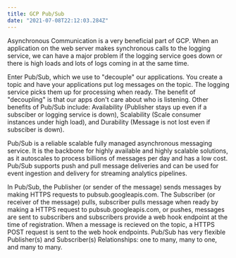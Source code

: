 ```yaml
---
title: GCP Pub/Sub
date: "2021-07-08T22:12:03.284Z"
---
```

Asynchronous Communication is a very beneficial part of GCP. When an application on the web server makes synchronous calls to the logging service, we can have a major problem if the logging service goes down or there is high loads and lots of logs coming in at the same time.

Enter Pub/Sub, which we use to "decouple" our applications. You create a topic and have your applications put log messages on the topic. The logging service picks them up for processing when ready. The benefit of "decoupling" is that our apps don't care about who is listening. Other benefits of Pub/Sub include: Availability (Publisher stays up even if a subsciber or logging service is down), Scalability (Scale consumer instances under high load), and Durability (Message is not lost even if subsciber is down).

Pub/Sub is a reliable scalable fully managed asynchronous messaging service. It is the backbone for highly available and highly scalable solutions, as it autoscales to process billions of messages per day and has a low cost. Pub/Sub supports push and pull message deliveries and can be used for event ingestion and delivery for streaming analytics pipelines.

In Pub/Sub, the Publisher (or sender of the message) sends messages by making HTTPS requests to pubsub.googleapis.com. The Subscriber (or receiver of the message) pulls, subscriber pulls message when ready by making a HTTPS request to pubsub.googleapis.com, or pushes, messages are sent to subscribers and subscribers provide a web hook endpoint at the time of registration. When a message is recieved on the topic, a HTTPS POST request is sent to the web hook endpoints. Pub/Sub has very flexible Publisher(s) and Subscriber(s) Relationships: one to many, many to one, and many to many.